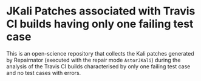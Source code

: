 # JKali Patches associated with Travis CI builds having only one failing test case

This is an open-science repository that collects the Kali patches generated by Repairnator (executed with the repair mode `AstorJKali`) during the analysis of the Travis CI builds characterised by only one failing test case and no test cases with errors.
